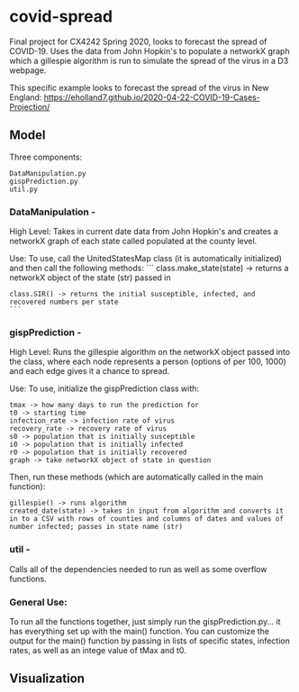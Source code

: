 # covid-spread
Final project for CX4242 Spring 2020, looks to forecast the spread of COVID-19. Uses the data from John Hopkin's to populate a networkX graph which a gillespie algorithm is run to simulate the spread of the virus in a D3 webpage. 

This specific example looks to forecast the spread of the virus in New England: 
https://eholland7.github.io/2020-04-22-COVID-19-Cases-Projection/


## Model
Three components:
  ```
  DataManipulation.py
  gispPrediction.py
  util.py
  ```
  
 ### DataManipulation - 
 High Level:
 Takes in current date data from John Hopkin's and creates a networkX graph of each state called populated at the county level. 
 
 Use: 
 To use, call the UnitedStatesMap class (it is automatically initialized) and then call the following methods:
    ```
    class.make_state(state) -> returns a networkX object of the state (str) passed in
    
    class.SIR() -> returns the initial susceptible, infected, and recovered numbers per state
    ```
    
    
### gispPrediction - 
High Level:
Runs the gillespie algorithm on the networkX object passed into the class, where each node represents a person (options of per 100, 1000) and each edge gives it a chance to spread. 

Use:
To use, initialize the gispPrediction class with: 
   ```
   tmax -> how many days to run the prediction for
   t0 -> starting time
   infection_rate -> infection rate of virus
   recovery_rate -> recovery rate of virus
   s0 -> population that is initially susceptible
   i0 -> population that is initially infected
   r0 -> population that is initially recovered
   graph -> take networkX object of state in question
  ```
  
Then, run these methods (which are automatically called in the main function):
  ```
  gillespie() -> runs algorithm
  created_date(state) -> takes in input from algorithm and converts it in to a CSV with rows of counties and columns of dates and values of number infected; passes in state name (str)
  ```

### util - 
Calls all of the dependencies needed to run as well as some overflow functions. 


### General Use: 
To run all the functions together, just simply run the gispPrediction.py... it has everything set up with the main() function. You can customize the output for the main() function by passing in lists of specific states, infection rates, as well as an intege value of tMax and t0. 



## Visualization

  
